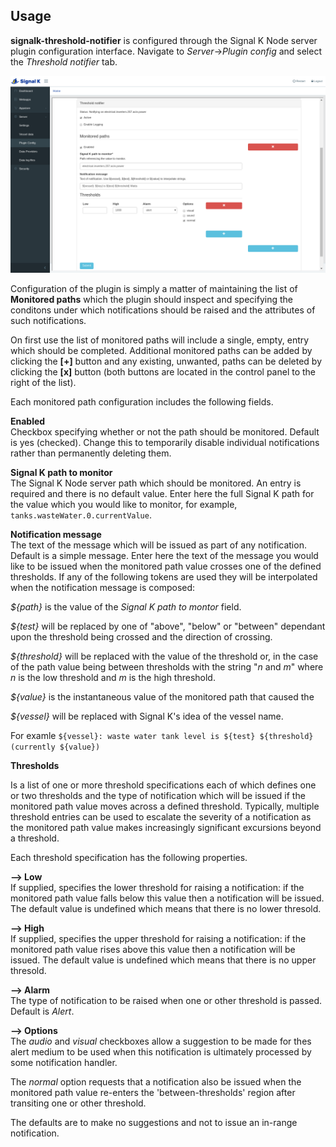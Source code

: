 ## Usage

 __signalk-threshold-notifier__ is configured through the Signal K Node server
plugin configuration interface.
Navigate to _Server_->_Plugin config_ and select the _Threshold notifier_ tab.

![Configuration panel](readme/screenshot.png)

Configuration of the plugin is simply a matter of maintaining the list of
__Monitored paths__ which the plugin should inspect and specifying the
conditons under which notifications should be raised and the attributes
of such notifications.

On first use the list of monitored paths will include a single, empty, entry
which should be completed.
Additional monitored paths can be added by clicking the __[+]__ button and any
existing, unwanted, paths can be deleted by clicking the __[x]__ button (both
buttons are located in the control panel to the right of the list). 

Each monitored path configuration includes the following fields.

__Enabled__  
Checkbox specifying whether or not the path should be monitored.
Default is yes (checked).
Change this to temporarily disable individual notifications rather than
permanently deleting them.

__Signal K path to monitor__  
The Signal K Node server path which should be monitored.
An entry is required and there is no default value.
Enter here the full Signal K path for the value which you would like to
monitor, for example, `tanks.wasteWater.0.currentValue`.

__Notification message__  
The text of the message which will be issued as part of any notification.
Default is a simple message.
Enter here the text of the message you would like to be issued when the
monitored path value crosses one of the defined thresholds.
If any of the following tokens are used they will be interpolated when the
notification message is composed:

_${path}_ is the value of the _Signal K path to montor_ field.

_${test}_ will be replaced by one of "above", "below" or "between"
dependant upon the threshold being crossed and the direction of crossing.

_${threshold}_ will be replaced with the value of the threshold or, in the
case of the path value being between thresholds with the string "_n_ and _m_"
where _n_ is the low threshold and _m_ is the high threshold.

_${value}_ is the instantaneous value of the monitored path that caused the

_${vessel}_ will be replaced with Signal K's idea of the vessel name.

For examle `${vessel}: waste water tank level is ${test} ${threshold} (currently ${value})`

__Thresholds__

Is a list of one or more threshold specifications each of which defines one or
two thresholds and the type of notification which will be issued if the
monitored path value moves across a defined threshold.
Typically, multiple threshold entries can be used to escalate the severity of
a notification as the monitored path value makes increasingly significant
excursions beyond a threshold. 

Each threshold specification has the following properties.

__--> Low__  
If supplied, specifies the lower threshold for raising a notification: if
the monitored path value falls below this value then a notification will
be issued.
The default value is undefined which means that there is no lower
thresold.

__--> High__  
If supplied, specifies the upper threshold for raising a notification: if
the monitored path value rises above this value then a notification will
be issued.
The default value is undefined which means that there is no upper
thresold.

__--> Alarm__  
The type of notification to be raised when one or other threshold is
passed.
Default is _Alert_.

__--> Options__  
The _audio_ and _visual_ checkboxes allow a suggestion to be made for thes
alert medium to be used when this notification is ultimately processed by
some notification handler.

The _normal_ option requests that a notification also be issued when the
monitored path value re-enters the 'between-thresholds' region after
transiting one or other threshold.

The defaults are to make no suggestions and not to issue an in-range
notification.
